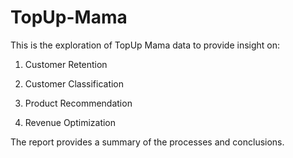 # TopUp-Mama
This is the exploration of TopUp Mama data to provide insight on:

1. Customer Retention

2. Customer Classification

3. Product Recommendation 

4. Revenue Optimization

The report provides a summary of the processes and conclusions.




